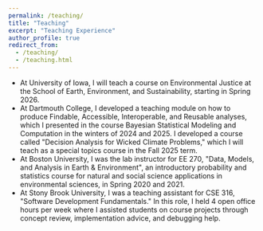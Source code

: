 ```yaml
---
permalink: /teaching/
title: "Teaching"
excerpt: "Teaching Experience"
author_profile: true
redirect_from:
  - /teaching/
  - /teaching.html
---
```


* At University of Iowa, I will teach a course on Environmental Justice at the School of Earth, Environment, and Sustainability, starting in Spring 2026. 
* At Dartmouth College, I developed a teaching module on how to produce Findable, Accessible, Interoperable, and Reusable analyses, which I presented in the course Bayesian Statistical Modeling and Computation in the winters of 2024 and 2025. I developed a course called "Decision Analysis for Wicked Climate Problems," which I will teach as a special topics course in the Fall 2025 term.
* At Boston University, I was the lab instructor for EE 270, "Data, Models, and Analysis in Earth & Environment", an introductory probability and statistics course for natural and social science applications in environmental sciences, in Spring 2020 and 2021.
* At Stony Brook University, I was a teaching assistant for CSE 316, "Software Development Fundamentals." In this role, I held 4 open office hours per week where I assisted students on course projects through concept review, implementation advice, and debugging help.
